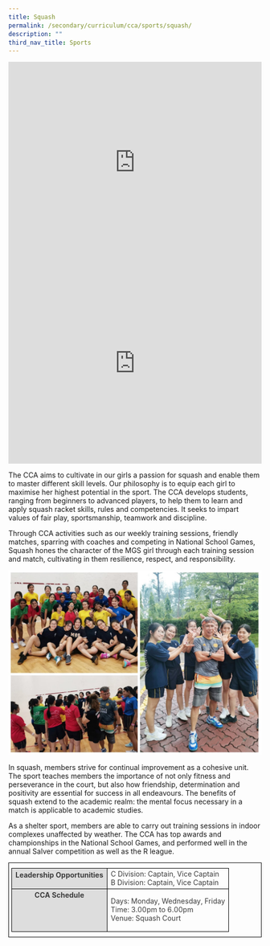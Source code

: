 ```yaml
---
title: Squash
permalink: /secondary/curriculum/cca/sports/squash/
description: ""
third_nav_title: Sports
---
```

<div style="width:100%; height:400px">
  <iframe class="ive_eobj_center" allowfullscreen="" frameborder="0" title="MGS Heritage Video" src="https://www.youtube.com/embed/ogl3fwBJ-D4" height="100%" width="100%">
  </iframe>
</div>

<div style="width:100%; height:400px">
  <iframe class="ive_eobj_center" allowfullscreen="" frameborder="0" title="MGS Heritage Video" src="https://www.youtube.com/embed/fE5MRShEUVc" height="100%" width="100%">
  </iframe>
</div>


The CCA aims to cultivate in our girls a passion for squash and enable them to master different skill levels. Our philosophy is to equip each girl to maximise her highest potential in the sport. The CCA develops students, ranging from beginners to advanced players, to help them to learn and apply squash racket skills, rules and competencies. It seeks to impart values of fair play, sportsmanship, teamwork and discipline.

  

Through CCA activities such as our weekly training sessions, friendly matches, sparring with coaches and competing in National School Games, Squash hones the character of the MGS girl through each training session and match, cultivating in them resilience, respect, and responsibility.

![](/images/Sec_cca/squash%202021.jpg)

In squash, members strive for continual improvement as a cohesive unit. The sport teaches members the importance of not only fitness and perseverance in the court, but also how friendship, determination and positivity are essential for success in all endeavours. The benefits of squash extend to the academic realm: the mental focus necessary in a match is applicable to academic studies.

  

As a shelter sport, members are able to carry out training sessions in indoor complexes unaffected by weather. The CCA has top awards and championships in the National School Games, and performed well in the annual Salver competition as well as the R league.

<style type="text/css">
.tg {
    border-color: black;
    border-style: solid;
    border-width: 1px;
    color: #3D3D3D;
    padding: 10px 5px;
}
.tg td {
    overflow: hidden;
    word-break: normal;
}
.tg th {
    background-color: #DDD;
    border-color: black;
    border-style: solid;
    border-width: 1px;
    color: #3D3D3D;
    font-weight: bold;
}
.tg .tr-norm {
    border-color: black;
    border-style: solid;
    border-width: 1px;
    vertical-align: top;
}
.tg .tr-header {
    border-color: black;
    border-style: solid;
    border-width: 1px;
    color: #3D3D3D;
    font-weight: bold;
    vertical-align: top
}
</style>

<table class="tg">
  <thead>
    <tr>
      <th class="tr-header">Leadership Opportunities</th>
      <td class="tr-norm">C Division: Captain, Vice Captain<br>
    B Division: Captain, Vice Captain</tr>
		</td>
  </thead>
  <tbody>
    <tr>
      <th class="tr-header">CCA Schedule</th>
      <td class="tr-norm"><p>Days: Monday, Wednesday, Friday<br>
        Time: 3.00pm to 6.00pm<br>
    Venue: Squash Court</p>
			</td>
	</tr>
</tbody>
</table>
